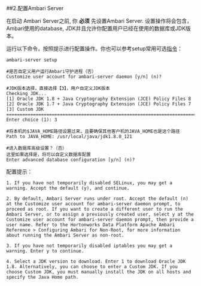 ##2.配置Ambari Server


在启动 Ambari Server之前, 你 **必须** 先设置Ambari Server. 设置操作将会包含，Ambari使用的database, JDK并且允许你配置用户已经在使用的数据库或JDK版本。

运行以下命令，按照提示进行配置操作。你也可以参考setup常用可选[指令](II.安装Ambari/Setup常用指令.md)：

    ambari-server setup
    
    #是否自定义用户运行Ambari守护进程（否）
    Customize user account for ambari-server daemon [y/n] (n)? 
    
    #JDK版本选择，直接选择【3】，用户自定义JDK版本
    Checking JDK...
    [1] Oracle JDK 1.8 + Java Cryptography Extension (JCE) Policy Files 8
    [2] Oracle JDK 1.7 + Java Cryptography Extension (JCE) Policy Files 7
    [3] Custom JDK
    ==============================================================================
    Enter choice (1): 3
    
    #将本机的$JAVA_HOME路径设置过来，且要确保其他客户机的JAVA_HOME也是这个路径
    Path to JAVA_HOME: /usr/local/java/jdk1.8.0_121
    
    #进入数据库高级设置？（否）
    这里如果选择是，将可以自定义数据库配置
    Enter advanced database configuration [y/n] (n)? 
    


配置提示：

    1. If you have not temporarily disabled SELinux, you may get a warning. Accept the default (y), and continue.

    2. By default, Ambari Server runs under root. Accept the default (n) at the Customize user account for ambari-server daemon prompt, to proceed as root. If you want to create a different user to run the Ambari Server, or to assign a previously created user, select y at the Customize user account for ambari-server daemon prompt, then provide a user name. Refer to the Hortonworks Data Platform Apache Ambari Reference > Configuring Ambari for Non-Root, for more information about running the Ambari Server as non-root.
    
    3. If you have not temporarily disabled iptables you may get a warning. Enter y to continue.

    4. Select a JDK version to download. Enter 1 to download Oracle JDK 1.8. Alternatively, you can choose to enter a Custom JDK. If you choose Custom JDK, you must manually install the JDK on all hosts and specify the Java Home path.